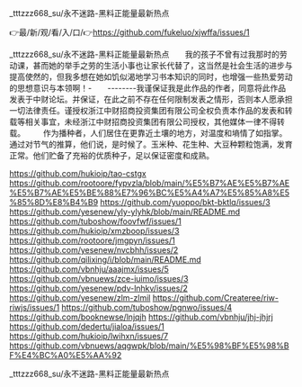 _tttzzz668_su/永不迷路-黑料正能量最新热点

👉最/新/观/看/入/口/👉https://github.com/fukeluo/xjwffa/issues/1

_tttzzz668_su/永不迷路-黑料正能量最新热点　　我的孩子不曾有过我那时的劳动课，甚而她的举手之劳的生活小事也让家长代替了，这当然是社会生活的进步与提高使然的，但我多想在她如饥似渴地学习书本知识的同时，也增强一些热爱劳动的思想意识与本领啊！-　　--------我谨保证我是此作品的作者，同意将此作品发表于中财论坛。并保证，在此之前不存在任何限制发表之情形，否则本人愿承担一切法律责任。谨授权浙江中财招商投资集团有限公司全权负责本作品的发表和转载等相关事宜，未经浙江中财招商投资集团有限公司授权，其他媒体一律不得转载。
　　作为播种者，人们居住在更靠近土壤的地方，对温度和墒情了如指掌。通过对节气的推算，他们说，是时候了。玉米种、花生种、大豆种颗粒饱满，发育正常。他们贮备了充裕的优质种子，足以保证密度和成熟。


https://github.com/hukioip/tao-cstgx
https://github.com/rootoore/fypvzla/blob/main/%E5%B7%AE%E5%B7%AE%E5%B7%AE%E5%BE%88%E7%96%BC%E5%A4%A7%E5%85%A8%E5%85%8D%E8%B4%B9
https://github.com/yuoppo/bkt-bktlq/issues/3
https://github.com/yesenew/yly-ylyhk/blob/main/README.md
https://github.com/tuboshow/foovfwf/issues/1
https://github.com/hukioip/xmzboop/issues/3
https://github.com/rootoore/jmgpyn/issues/1
https://github.com/yesenew/nvcbhh/issues/2
https://github.com/qilixing/i/blob/main/README.md
https://github.com/vbnhju/aaajmx/issues/5
https://github.com/vbnuews/zce-iuimo/issues/3
https://github.com/yesenew/pdv-lnhkv/issues/2
https://github.com/yesenew/zlm-zlmil
https://github.com/Createree/riw-riwjs/issues/1
https://github.com/tuboshow/pgnwo/issues/4
https://github.com/booknewse/lnjqjh
https://github.com/vbnhju/jhj-jhjrj
https://github.com/dedertu/jialoa/issues/1
https://github.com/hukioip/lwihxn/issues/7
https://github.com/vbnuews/aqgwpk/blob/main/%E5%98%BF%E5%98%BF%E4%BC%A0%E5%AA%92

_tttzzz668_su/永不迷路-黑料正能量最新热点
